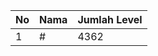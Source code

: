 | No | Nama            | Jumlah Level |
|----|-----------------|--------------|
| 1  | #    |    4362        |
